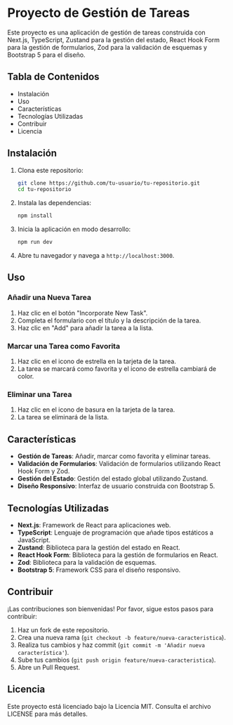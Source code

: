 # Proyecto de Gestión de Tareas

Este proyecto es una aplicación de gestión de tareas construida con Next.js, TypeScript, Zustand para la gestión del estado, React Hook Form para la gestión de formularios, Zod para la validación de esquemas y Bootstrap 5 para el diseño.

## Tabla de Contenidos

- Instalación
- Uso
- Características
- Tecnologías Utilizadas
- Contribuir
- Licencia

## Instalación

1. Clona este repositorio:

    ```bash
    git clone https://github.com/tu-usuario/tu-repositorio.git
    cd tu-repositorio
    ```

2. Instala las dependencias:

    ```bash
    npm install
    ```

3. Inicia la aplicación en modo desarrollo:

    ```bash
    npm run dev
    ```

4. Abre tu navegador y navega a `http://localhost:3000`.

## Uso

### Añadir una Nueva Tarea

1. Haz clic en el botón "Incorporate New Task".
2. Completa el formulario con el título y la descripción de la tarea.
3. Haz clic en "Add" para añadir la tarea a la lista.

### Marcar una Tarea como Favorita

1. Haz clic en el icono de estrella en la tarjeta de la tarea.
2. La tarea se marcará como favorita y el icono de estrella cambiará de color.

### Eliminar una Tarea

1. Haz clic en el icono de basura en la tarjeta de la tarea.
2. La tarea se eliminará de la lista.

## Características

- **Gestión de Tareas**: Añadir, marcar como favorita y eliminar tareas.
- **Validación de Formularios**: Validación de formularios utilizando React Hook Form y Zod.
- **Gestión del Estado**: Gestión del estado global utilizando Zustand.
- **Diseño Responsivo**: Interfaz de usuario construida con Bootstrap 5.

## Tecnologías Utilizadas

- **Next.js**: Framework de React para aplicaciones web.
- **TypeScript**: Lenguaje de programación que añade tipos estáticos a JavaScript.
- **Zustand**: Biblioteca para la gestión del estado en React.
- **React Hook Form**: Biblioteca para la gestión de formularios en React.
- **Zod**: Biblioteca para la validación de esquemas.
- **Bootstrap 5**: Framework CSS para el diseño responsivo.

## Contribuir

¡Las contribuciones son bienvenidas! Por favor, sigue estos pasos para contribuir:

1. Haz un fork de este repositorio.
2. Crea una nueva rama (`git checkout -b feature/nueva-caracteristica`).
3. Realiza tus cambios y haz commit (`git commit -m 'Añadir nueva característica'`).
4. Sube tus cambios (`git push origin feature/nueva-caracteristica`).
5. Abre un Pull Request.

## Licencia

Este proyecto está licenciado bajo la Licencia MIT. Consulta el archivo LICENSE para más detalles.
